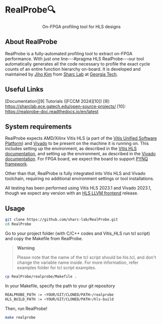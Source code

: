 # RealProbe🔍
<div>
  <p align="center"> On-FPGA profiling tool for HLS designs </p>
</div>

## About RealProbe

RealProbe is a fully-automated profiling tool to extract on-FPGA performance. 
With just one line---#pragma HLS RealProbe---our tool automatically generates all the code necessary to profile the exact cycle counts of an entire function hierarchy on-board. 
It is developed and maintained by [Jiho Kim][1] from [Sharc Lab][2] at [Georgia Tech][3].

[1]: https://jihoray.github.io/
[2]: https://sharclab.ece.gatech.edu/
[3]: https://www.gatech.edu/

## Useful Links

[Documentation][9]
Tutorials ([FCCM 2024][10])
[9]: https://sharclab.ece.gatech.edu/open-source-projects/
[10]: https://realprobe-doc.readthedocs.io/en/latest

## System requirements

RealProbe expects AMD/Xilinx Vitis HLS (a part of the [Vitis Unified Software Platform][4]) and [Vivado][5] to be present on the machine it is running on. This includes setting up the environment, as described in the [Vitis HLS documentation][6], and setting up the environment, as described in the [Vivado documentation][7].
For FPGA board, we expect the board to support [PYNQ framework](https://pynq.readthedocs.io/en/latest/). 

Other than that, RealProbe is fully integrated into Vitis HLS and Vivado toolchain, requiring no additional environment settings or tool installations. 

All testing has been performed using Vitis HLS 2023.1 and Vivado 2023.1, though we expect any version with an [HLS LLVM frontend][8] release.

[4]: https://www.xilinx.com/products/design-tools/vitis/vitis-platform.html
[5]: https://www.xilinx.com/products/design-tools/vivado.html
[6]: https://docs.xilinx.com/r/en-US/ug1399-vitis-hls/Setting-Up-the-Environment?tocId=5N~0A2HNuVzvrGYgw0ja_A
[7]: https://docs.amd.com/r/en-US/ug910-vivado-getting-started/Installing-the-Vivado-Design-Suite
[8]: https://github.com/Xilinx/hls-llvm-project

## Usage

```bash
git clone https://github.com/sharc-lab/RealProbe.git
cd RealProbe
```

Go to your project folder (with C/C++ codes and Vitis_HLS run tcl script) and copy the Makefile from RealProbe.
> **Warning**
>
> Please note that the name of the tcl script should be hls.tcl, and don't change the variable name inside. For more information, refer examples folder for tcl script examples.

```bash
cp RealProbe/realprobe/Makefile .
```

In your Makefile, specify the path to your git repository

```bash
REALPROBE_PATH := <YOUR/GIT/CLONED/PATH>/realprobe
HLS_BUILD_PATH := <YOUR/GIT/CLONED/PATH>/hls-build
```

Then, run RealProbe!

```bash
make realprobe
```

<!---
All available command-line options can be viewed by running `realprobe --help`.
-->
